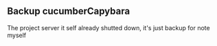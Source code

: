 ## Backup cucumberCapybara
The project server it self already shutted down, it's just backup for note myself